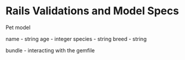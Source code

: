 # Rails Validations and Model Specs

Pet model

name - string
age - integer
species - string
breed - string




bundle - interacting with the gemfile
